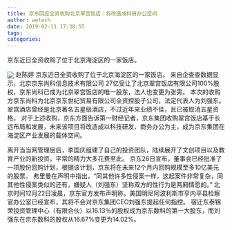```yaml
---
title: 京东回应全资收购北京翠宫饭店：将改造成科研办公空间
author: wetech
date: 2019-02-11 17:38:55
tags: 
categories: 
---
```

京东近日全资收购了位于北京海淀区的一家饭店。
<!-- more -->
<img align="center" border="0" src="https://imgcdn.yicai.com/uppics/images/2019/02/d8a8e1c7bde830fc6c2c95fc3e6a0822.jpg" />
赵陈婷
京东近日全资收购了位于北京海淀区的一家饭店。
来自企查查数据显示，北京京东尚科信息技术有限公司 27亿受让了北京翠宫饭店有限公司100%股权，京东尚科已成为北京翠宫饭店的唯一股东，法人也变更为张雱。
本次的收购方京东尚科为北京京东世纪贸易有限公司全资控股子公司，法定代表人为刘强东。翠宫酒店曾经是北京著名五星级酒店，不过近年来业绩不佳，且已被取消五星资格。
对于上述收购，京东方面告诉第一财经记者，京东集团收购翠宫饭店基于长远布局和发展，未来该项目将改造成以科技研发、商务办公为主，成为京东集团在海淀区产业发展的载体空间。
 
 
离开当当网管理层后，李国庆组建了自己的投资团队，陆续展开了文创项目以及教育产业的新投资，平常的精力大多花费至此。
京东26日宣布，董事会已经批准了一项股份回购计划，根据该计划，京东将在未来12个月内回购规模至多10亿美元的股票。
弗里曼在声明中指出，“同其他许多性侵案一样，这起案件非常复杂，同其他性侵案类似的还有，嫌疑人（刘强东）坚称双方的性行为是两厢情愿的。”
北京时间12月22日凌晨，京东官方发布声明称，美国明尼阿波利斯市亨内平县检察官办公室已经宣布，其将不会对京东集团CEO刘强东提起任何指控。
宿迁东泰锦荣投资管理中心（有限合伙）以16.13％的股权成为京东数科的第一大股东，而刘强东在京东数科的股权从16.67%变更为14.02%。
